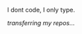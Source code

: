 <!---
- 👋 Hi, I’m jemcv
- 👀 I’m interested in programming
- 🌱 I’m currently learning python
--->
<!---
jemcv/jemcv is a ✨ special ✨ repository because its `README.md` (this file) appears on your GitHub profile.
You can click the Preview link to take a look at your changes.
--->
I dont code, I only type.

<i> transferring my repos... </i>
